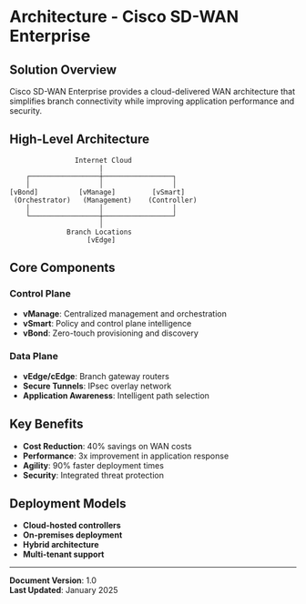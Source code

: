 # Architecture - Cisco SD-WAN Enterprise

## Solution Overview

Cisco SD-WAN Enterprise provides a cloud-delivered WAN architecture that simplifies branch connectivity while improving application performance and security.

## High-Level Architecture

```
                Internet Cloud
                      |
    ┌─────────────────┼─────────────────┐
    │                 │                 │
[vBond]          [vManage]         [vSmart]
 (Orchestrator)   (Management)    (Controller)
    │                 │                 │
    └─────────────────┼─────────────────┘
                      │
              Branch Locations
                   [vEdge]
```

## Core Components

### Control Plane
- **vManage**: Centralized management and orchestration
- **vSmart**: Policy and control plane intelligence
- **vBond**: Zero-touch provisioning and discovery

### Data Plane
- **vEdge/cEdge**: Branch gateway routers
- **Secure Tunnels**: IPsec overlay network
- **Application Awareness**: Intelligent path selection

## Key Benefits

- **Cost Reduction**: 40% savings on WAN costs
- **Performance**: 3x improvement in application response
- **Agility**: 90% faster deployment times
- **Security**: Integrated threat protection

## Deployment Models

- **Cloud-hosted controllers**
- **On-premises deployment**
- **Hybrid architecture**
- **Multi-tenant support**

---

**Document Version**: 1.0  
**Last Updated**: January 2025